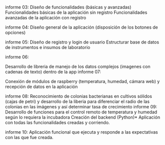 informe 03: 
Diseño de funcionalidades (básicas y avanzadas)
Funcionalidades básicas de la aplicación sin registro
Funcionalidades avanzadas de la aplicación con registro

informe 04: 
Diseño general de la aplicación (disposición de los botones de opciones)

informe 05: 
Diseño de registro y login de usuario
Estructurar base de datos de instrumentos e insumos de laboratorio

informe 06: 

Desarrollo de libreria de manejo de los datos complejos (imagenes con cadenas de texto) dentro de la app
informe 07: 

Conexión de módulos de raspberry (temperatura, humedad, cámara web) y recepción de datos en la aplicación 

informe 08: 
Reconocimiento de colonias bacterianas en cultivos sólidos (cajas de petri) y desarrollo de la liberia para diferenciar el radio de las colonias en las imágenes y así determinar tasa de crecimiento
informe 09: 
Desarrollo de funciones para el control remoto de temperatura y humedad según lo requiera la incubadora
Creación del backend (Python)*
Aplicación con todas las funcionalidades creadas y corriendo.

informe 10: 
Aplicación funcional que ejecuta y responde a las expectativas con las que fue creada.
